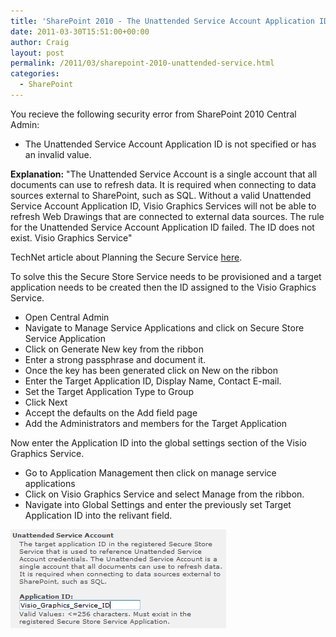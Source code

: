 ```yaml
---
title: 'SharePoint 2010 - The Unattended Service Account Application ID is notspecified or has an invalid value.'
date: 2011-03-30T15:51:00+00:00
author: Craig
layout: post
permalink: /2011/03/sharepoint-2010-unattended-service.html
categories:
  - SharePoint
---
```


You recieve the following security error from SharePoint 2010 Central Admin:

* The Unattended Service Account Application ID is not specified or has an invalid value.

**Explanation:** "The Unattended Service Account is a single account that all documents can use to refresh data. It is required when connecting to data sources external to SharePoint, such as SQL. Without a valid Unattended Service Account Application ID, Visio Graphics Services will not be able to refresh Web Drawings that are connected to external data sources.
The rule for the Unattended Service Account Application ID failed. The ID does not exist. Visio Graphics Service"

TechNet article about Planning the Secure Service [here](http://technet.microsoft.com/en-us/library/ee806889.asp).

<!--more-->

To solve this the Secure Store Service needs to be provisioned and a target application needs to be created then the ID assigned to the Visio Graphics Service.

* Open Central Admin
* Navigate to Manage Service Applications and click on Secure Store Service Application
* Click on Generate New key from the ribbon
* Enter a strong passphrase and document it.
* Once the key has been generated click on New on the ribbon
* Enter the Target Application ID, Display Name, Contact E-mail.
* Set the Target Application Type to Group
* Click Next
* Accept the defaults on the Add field page
* Add the Administrators and members for the Target Application

Now enter the Application ID into the global settings section of the Visio Graphics Service.

* Go to Application Management then click on manage service applications
* Click on Visio Graphics Service and select Manage from the ribbon.
* Navigate into Global Settings and enter the previously set Target Application ID into the relivant field.

![Secure-Store](/assets/images/Secure-Store3.png)
